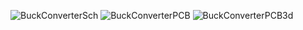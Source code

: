 ![BuckConverterSch](https://github.com/orhanercan/PCB-Design--HW/assets/57947304/47265cd4-a9c6-463c-8b59-6c03af28885c)
![BuckConverterPCB](https://github.com/orhanercan/PCB-Design--HW/assets/57947304/e53e146e-6d3b-4144-b1d8-557660d7a250)
![BuckConverterPCB3d](https://github.com/orhanercan/PCB-Design--HW/assets/57947304/910c7aea-fbfe-4e5e-ae2b-f6356f919854)

